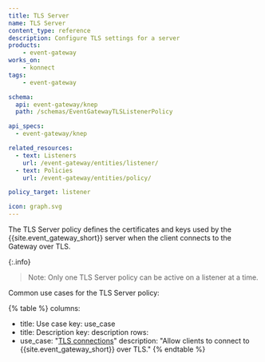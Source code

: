 ```yaml
---
title: TLS Server
name: TLS Server
content_type: reference
description: Configure TLS settings for a server
products:
    - event-gateway
works_on:
    - konnect
tags:
    - event-gateway

schema:
  api: event-gateway/knep
  path: /schemas/EventGatewayTLSListenerPolicy

api_specs:
  - event-gateway/knep

related_resources:
  - text: Listeners
    url: /event-gateway/entities/listener/
  - text: Policies
    url: /event-gateway/entities/policy/

policy_target: listener

icon: graph.svg
---
```


The TLS Server policy defines the certificates and keys used by the {{site.event_gateway_short}} server when the client connects to the Gateway over TLS.

{:.info}
> Note: Only one TLS Server policy can be active on a listener at a time.

Common use cases for the TLS Server policy:

<!--vale off-->
{% table %}
columns:
  - title: Use case
    key: use_case
  - title: Description
    key: description
rows:
  - use_case: "[TLS connections](/event-gateway/policies/tls-server/examples/tls-connection/)"
    description: "Allow clients to connect to {{site.event_gateway_short}} over TLS."
{% endtable %}
<!--vale on-->
